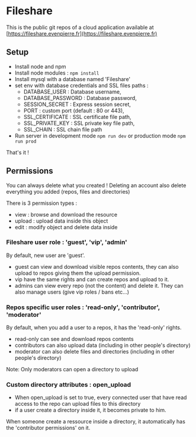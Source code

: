 # Fileshare

This is the public git repos of a cloud application available at [https://fileshare.evenpierre.fr](https://fileshare.evenpierre.fr)

## Setup

- Install node and npm
- Install node modules : `npm install`
- Install mysql with a database named 'Fileshare'
- set env with database credentials and SSL files paths :
  - DATABASE_USER : Database username,
  - DATABASE_PASSWORD : Database password,
  - SESSION_SECRET : Express session secret,
  - PORT : custom port (default : 80 or 443),
  - SSL_CERTIFICATE : SSL certificate file path,
  - SSL_PRIVATE_KEY : SSL private key file path,
  - SSL_CHAIN : SSL chain file path
- Run server in development mode `npm run dev` or production mode `npm run prod`

That's it !

## Permissions

You can always delete what you created !
Deleting an account also delete everything you added (repos, files and directories)

There is 3 permission types :

- view : browse and download the resource
- upload : upload data inside this object
- edit : modify object and delete data inside

### Fileshare user role : 'guest', 'vip', 'admin'

By default, new user are 'guest'.

- guest can view and download visible repos contents, they can also upload to repos giving them the upload permission.
- vip have the same rights and can create repos and upload to it.
- admins can view every repo (not the content) and delete it. They can also manage users (give vip roles / bans etc...)

### Repos specific user roles : 'read-only', 'contributor', 'moderator'

By default, when you add a user to a repos, it has the 'read-only' rights.

- read-only can see and download repos contents
- contributors can also upload data (including in other people's directory)
- moderator can also delete files and directories (including in other people's directory)

Note: Only moderators can open a directory to upload

### Custom directory attributes : open_upload

- When open_upload is set to true, every connected user that have read access to the repo can upload files to this directory
- if a user create a directory inside it, it becomes private to him.

When someone create a ressource inside a directory, it automatically has the 'contributor permissions' on it.